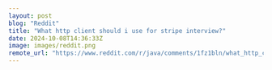 ```yaml
---
layout: post
blog: "Reddit"
title: "What http client should i use for stripe interview?"
date: 2024-10-08T14:36:33Z
image: images/reddit.png
remote_url: "https://www.reddit.com/r/java/comments/1fz1bln/what_http_client_should_i_use_for_stripe_interview/"
---
```


